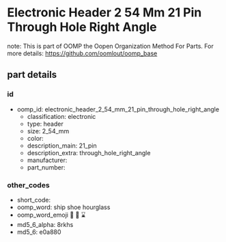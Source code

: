 # Electronic Header 2 54 Mm 21 Pin Through Hole Right Angle  

note: This is part of OOMP the Oopen Organization Method For Parts. For more details: https://github.com/oomlout/oomp_base

##  part details





### id
* oomp_id: electronic_header_2_54_mm_21_pin_through_hole_right_angle
  * classification: electronic
  * type: header
  * size: 2_54_mm
  * color: 
  * description_main: 21_pin
  * description_extra: through_hole_right_angle
  * manufacturer: 
  * part_number: 

### other_codes
* short_code: 
* oomp_word: ship shoe hourglass
* oomp_word_emoji :ship: :shoe: :hourglass:
* md5_6_alpha: 8rkhs
* md5_6: e0a880